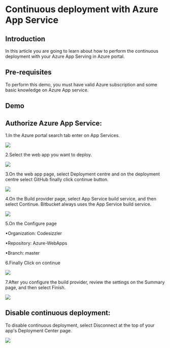 <h1>Continuous deployment with Azure App Service</h2>

<h2>Introduction</h2>
<p>In this article you are going to learn about how to perform the continuous deployment with your Azure App Serving in Azure portal.</p>

<h2>Pre-requisites</h2>
<p>To perform this demo, you must have valid Azure subscription and some basic knowledge on Azure App service.</p>

<h2>Demo</h2>

<h2>Authorize Azure App Service:</h2>
<p>1.In the Azure portal search tab enter on App Services.</p>
<img src="https://codesizzlergit.blob.core.windows.net/az300-11/01.jpg"/>
<p>2.Select the web app you want to deploy.</p>
<img src="https://codesizzlergit.blob.core.windows.net/az300-11/02.jpg"/>
<p>3.On the web app page, select Deployment centre and on the deployment centre select GitHub finally click continue button.</p>
<img src="https://codesizzlergit.blob.core.windows.net/az300-11/03.jpg"/>
<p>4.On the Build provider page, select App Service build service, and then select Continue. Bitbucket always uses the App Service build service.</p>
<img src="https://codesizzlergit.blob.core.windows.net/az300-11/04.jpg"/>
<p>5.On the Configure page</p>
	<p>•Organization: Codesizzler</p>
	<p>•Repository: Azure-WebApps</p>
	<p>•Branch: master</p>
<p>6.Finally Click on continue</p>
<img src="https://codesizzlergit.blob.core.windows.net/az300-11/05.jpg"/>
<p>7.After you configure the build provider, review the settings on the Summary page, and then select Finish.</p>
<img src="https://codesizzlergit.blob.core.windows.net/az300-11/06.jpg"/>

<h2>Disable continuous deployment:</h2>
<p>To disable continuous deployment, select Disconnect at the top of your app's Deployment Center page.</p>
<img src="https://codesizzlergit.blob.core.windows.net/az300-11/07.jpg"/>













